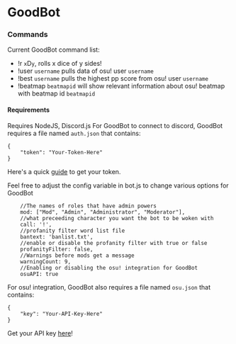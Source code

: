 # GoodBot
### Commands
Current GoodBot command list:
- !r `x`D`y`, rolls x dice of y sides!
- !user `username` pulls data of osu! user `username`
- !best `username` pulls the highest pp score from osu! user `username`
- !beatmap `beatmapid` will show relevant information about osu! beatmap with beatmap id `beatmapid`

#### Requirements
Requires NodeJS, Discord.js
For GoodBot to connect to discord, GoodBot requires a file named `auth.json` that contains:
```
{
    "token": "Your-Token-Here"
}
```
Here's a quick [guide](https://github.com/reactiflux/discord-irc/wiki/Creating-a-discord-bot-&-getting-a-token) to get your token.

Feel free to adjust the config variable in bot.js to change various options for GoodBot
```
    //The names of roles that have admin powers
    mod: ["Mod", "Admin", "Administrator", "Moderator"],
    //what preceeding character you want the bot to be woken with
    call: '!',
    //profanity filter word list file
    bantext: 'banlist.txt',
    //enable or disable the profanity filter with true or false
    profanityFilter: false,
    //Warnings before mods get a message
    warningCount: 9,
    //Enabling or disabling the osu! integration for GoodBot
    osuAPI: true
```

For osu! integration, GoodBot also requires a file named `osu.json` that contains:
```
{
    "key": "Your-API-Key-Here"
}
```
Get your API key [here](https://osu.ppy.sh/p/api)!


